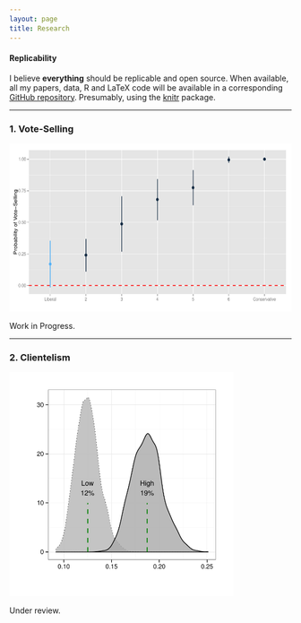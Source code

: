 ```yaml
---
layout: page
title: Research
---
```



#### Replicability 

I believe **everything** should be replicable and open source. When available, all my papers, data, R and LaTeX code will be available in a corresponding [GitHub repository](https://github.com/hbahamonde?tab=repositories). Presumably, using the [knitr](http://yihui.name/knitr/) package.


---


### 1. Vote-Selling

<img src="/resources/libcon_prop.pdf" alt="" style="width:600px;height:300px;">

<a href="http://www.hectorbahamonde.com"><i class="fa fa-download"></i> <a href="http://www.hectorbahamonde.com"><i class='fa fa-github-square'></i></a>


<p class="message">
  Work in Progress.
</p>

---


### 2. Clientelism

<img src="/resources/effects_density.pdf" alt="" style="width:400px;height:400px;">

<a href="http://www.hectorbahamonde.com"><i class="fa fa-download"></i> <a href="http://www.hectorbahamonde.com"><i class='fa fa-github-square'></i></a>


<p class="message">
  Under review.
</p>
